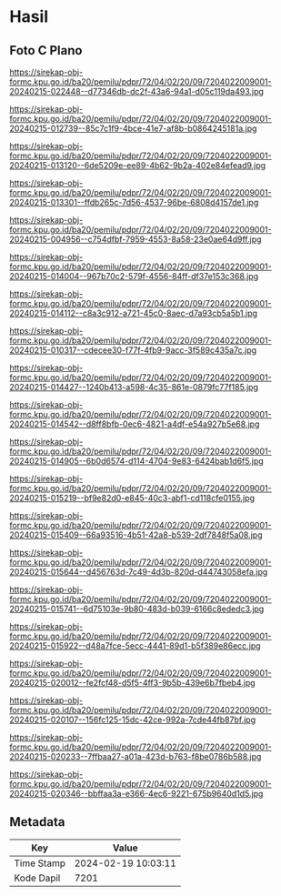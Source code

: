 # Hasil

## Foto C Plano

https://sirekap-obj-formc.kpu.go.id/ba20/pemilu/pdpr/72/04/02/20/09/7204022009001-20240215-022448--d77346db-dc2f-43a6-94a1-d05c119da493.jpg

https://sirekap-obj-formc.kpu.go.id/ba20/pemilu/pdpr/72/04/02/20/09/7204022009001-20240215-012739--85c7c1f9-4bce-41e7-af8b-b0864245181a.jpg

https://sirekap-obj-formc.kpu.go.id/ba20/pemilu/pdpr/72/04/02/20/09/7204022009001-20240215-013120--6de5209e-ee89-4b62-9b2a-402e84efead9.jpg

https://sirekap-obj-formc.kpu.go.id/ba20/pemilu/pdpr/72/04/02/20/09/7204022009001-20240215-013301--ffdb265c-7d56-4537-96be-6808d4157de1.jpg

https://sirekap-obj-formc.kpu.go.id/ba20/pemilu/pdpr/72/04/02/20/09/7204022009001-20240215-004956--c754dfbf-7959-4553-8a58-23e0ae64d9ff.jpg

https://sirekap-obj-formc.kpu.go.id/ba20/pemilu/pdpr/72/04/02/20/09/7204022009001-20240215-014004--967b70c2-579f-4556-84ff-df37e153c368.jpg

https://sirekap-obj-formc.kpu.go.id/ba20/pemilu/pdpr/72/04/02/20/09/7204022009001-20240215-014112--c8a3c912-a721-45c0-8aec-d7a93cb5a5b1.jpg

https://sirekap-obj-formc.kpu.go.id/ba20/pemilu/pdpr/72/04/02/20/09/7204022009001-20240215-010317--cdecee30-f77f-4fb9-9acc-3f589c435a7c.jpg

https://sirekap-obj-formc.kpu.go.id/ba20/pemilu/pdpr/72/04/02/20/09/7204022009001-20240215-014427--1240b413-a598-4c35-861e-0879fc77f185.jpg

https://sirekap-obj-formc.kpu.go.id/ba20/pemilu/pdpr/72/04/02/20/09/7204022009001-20240215-014542--d8ff8bfb-0ec6-4821-a4df-e54a927b5e68.jpg

https://sirekap-obj-formc.kpu.go.id/ba20/pemilu/pdpr/72/04/02/20/09/7204022009001-20240215-014905--6b0d6574-d114-4704-9e83-6424bab1d6f5.jpg

https://sirekap-obj-formc.kpu.go.id/ba20/pemilu/pdpr/72/04/02/20/09/7204022009001-20240215-015219--bf9e82d0-e845-40c3-abf1-cd118cfe0155.jpg

https://sirekap-obj-formc.kpu.go.id/ba20/pemilu/pdpr/72/04/02/20/09/7204022009001-20240215-015409--66a93516-4b51-42a8-b539-2df7848f5a08.jpg

https://sirekap-obj-formc.kpu.go.id/ba20/pemilu/pdpr/72/04/02/20/09/7204022009001-20240215-015644--d456763d-7c49-4d3b-820d-d44743058efa.jpg

https://sirekap-obj-formc.kpu.go.id/ba20/pemilu/pdpr/72/04/02/20/09/7204022009001-20240215-015741--6d75103e-9b80-483d-b039-6166c8ededc3.jpg

https://sirekap-obj-formc.kpu.go.id/ba20/pemilu/pdpr/72/04/02/20/09/7204022009001-20240215-015922--d48a7fce-5ecc-4441-89d1-b5f389e86ecc.jpg

https://sirekap-obj-formc.kpu.go.id/ba20/pemilu/pdpr/72/04/02/20/09/7204022009001-20240215-020012--fe2fcf48-d5f5-4ff3-9b5b-439e6b7fbeb4.jpg

https://sirekap-obj-formc.kpu.go.id/ba20/pemilu/pdpr/72/04/02/20/09/7204022009001-20240215-020107--156fc125-15dc-42ce-992a-7cde44fb87bf.jpg

https://sirekap-obj-formc.kpu.go.id/ba20/pemilu/pdpr/72/04/02/20/09/7204022009001-20240215-020233--7ffbaa27-a01a-423d-b763-f8be0786b588.jpg

https://sirekap-obj-formc.kpu.go.id/ba20/pemilu/pdpr/72/04/02/20/09/7204022009001-20240215-020346--bbffaa3a-e366-4ec6-9221-675b9640d1d5.jpg


## Metadata

| Key        | Value               |
| ---------- | ------------------- |
| Time Stamp | 2024-02-19 10:03:11 |
| Kode Dapil | 7201                |




